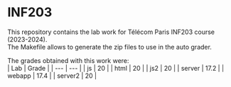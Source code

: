 # INF203
This repository contains the lab work for Télécom Paris INF203 course (2023-2024).  
The Makefile allows to generate the zip files to use in the auto grader.

The grades obtained with this work were:  
| Lab | Grade |
| --- | --- |
| js | 20 |
| html | 20 |
| js2 | 20 |
| server | 17.2 |
| webapp | 17.4 |
| server2 | 20 |